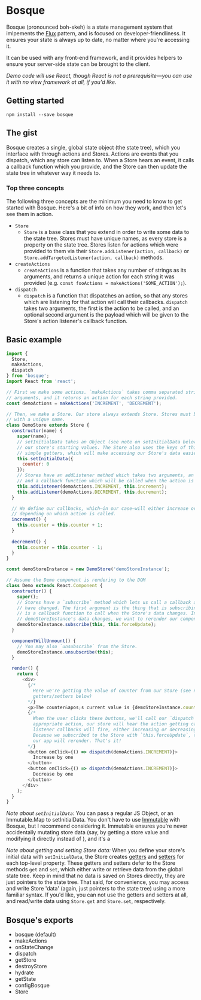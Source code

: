 # Bosque

Bosque (pronounced boh-skeh) is a state management system that imlpements the [Flux](https://facebook.github.io/flux/) pattern, and is focused on developer-friendliness. It ensures your state is always up to date, no matter where you're accessing it.

It can be used with any front-end framework, and it provides helpers to ensure your server-side state can be brought to the client.

*Demo code will use React, though React is not a prerequisite—you can use it with no view framework at all, if you'd like.*

## Getting started

`npm install --save bosque`

## The gist

Bosque creates a single, global state object (the state tree), which you interface with through actions and Stores. Actions are events that you dispatch, which any store can listen to. When a Store hears an event, it calls a callback function which you provide, and the Store can then update the state tree in whatever way it needs to.

### Top three concepts

The following three concepts are the minimum you need to know to get started with Bosque. Here's a bit of info on how they work, and then let's see them in action.

* `Store`
  * `Store` is a base class that you extend in order to write some data to the state tree. Stores must have unique names, as every store is a property on the state tree. Stores listen for actions which were provided to them via their `Store.addListener(action, callback)` or `Store.addTargetedListener(action, callback)` methods.
* `createActions`
  * `createActions` is a function that takes any number of strings as its arguments, and returns a unique action for each string it was provided (e.g. `const fooActions = makeActions('SOME_ACTION');`).
* `dispatch`
  * `dispatch` is a function that dispatches an action, so that any stores which are listening for that action will call their callbacks. `dispatch` takes two arguments, the first is the action to be called, and an optional second argument is the payload which will be given to the Store's action listener's callback function.

## Basic example

```javascript
import {
  Store,
  makeActions,
  dispatch
} from 'bosque';
import React from 'react';

// First we make some actions. `makeActions` takes comma separated strings as its
// arguments, and it returns an action for each string provided.
const demoActions = makeActions('INCREMENT', 'DECREMENT');

// Then, we make a Store. Our store always extends Store. Stores must be instantiated
// with a unique name.
class DemoStore extends Store {
  constructor(name) {
    super(name);
    // setInitialData takes an Object (see note on setInitialData below), which defines
    // our store's starting values. The Store also uses the keys of this Object to build
    // simple getters, which will make accessing our Store's data easier later on.
    this.setInitialData({
      counter: 0
    });
    // Stores have an addListener method which takes two arguments, an action to listen for,
    // and a callback function which will be called when the action is heard.
    this.addListener(demoActions.INCREMENT, this.increment);
    this.addListener(demoActions.DECREMENT, this.decrement);
  }

  // We define our callbacks, which—in our case—will either increase or decrease the counter,
  // depending on which action is called.
  increment() {
    this.counter = this.counter + 1;
  }
  
  decrement() {
    this.counter = this.counter - 1;
  }
}

const demoStoreInstance = new DemoStore('demoStoreInstance');

// Assume the Demo component is rendering to the DOM
class Demo extends React.Component {
  constructor() {
    super();
    // Stores have a `subscribe` method which lets us call a callback any time a store's values
    // have changed. The first argument is the thing that is subscribing, and the second argument
    // is a callback function to call when the Store's data changes. In our case, any time our
    // demoStoreInstance's data changes, we want to rerender our component.
    demoStoreInstance.subscribe(this, this.forceUpdate);
  }

  componentWillUnmount() {
    // You may also `unsubscribe` from the Store.
    demoStoreInstance.unsubscribe(this);
  }

  render() {
    return (
      <div>
        {/*
          Here we're getting the value of counter from our Store (see note on
          getters/setters below)
        */}
        <p>The counter&apos;s current value is {demoStoreInstance.counter}</p>;
        {/*
          When the user clicks these buttons, we'll call our `dispatch` function with the
          appropriate action, our store will hear the action getting called, and our action
          listener callbacks will fire, either increasing or decreasing the value of `counter`.
          Because we subscribed to the Store with `this.forceUpdate`, that will be called, and
          our app will rerender. That's it!
        */}
        <button onClick={() => dispatch(demoActions.INCREMENT)}>
          Increase by one
        </button>
        <button onClick={() => dispatch(demoActions.INCREMENT)}>
          Decrease by one
        </button>
      </div>
    );
  }
}
```

*Note about `setInitialData`:* You can pass a regular JS Object, or an Immutable.Map to setInitialData. You don't have to use [Immutable](https://facebook.github.io/immutable-js/) with Bosque, but I recommend considering it. Immutable ensures you're never accidentally mutating store data (say, by getting a store value and modifying it directly instead of ), and it's a

*Note about getting and setting Store data:* When you define your store's initial data with `setInitialData`, the Store creates [getters](https://developer.mozilla.org/en-US/docs/Web/JavaScript/Reference/Functions/get) and [setters](https://developer.mozilla.org/en-US/docs/Web/JavaScript/Reference/Functions/set) for each top-level property. These getters and setters defer to the Store methods `get` and `set`, which either write or retrieve data from the global state tree. Keep in mind that no data is saved on Stores directly, they are just pointers to the state tree. That said, for convenience, you may access and write Store 'data' (again, just pointers to the state tree) using a more familiar syntax. If you'd like, you can not use the getters and setters at all, and read/write data using `Store.get` and `Store.set`, respectively.

## Bosque's exports

* bosque (default)
* makeActions
* onStateChange
* dispatch
* getStore
* destroyStore
* hydrate
* getState
* configBosque
* Store
